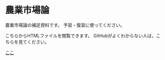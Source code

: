 # 農業市場論

農業市場論の補足資料です。
予習・復習に使ってください。

こちらからHTMLファイルを閲覧できます。
GitHubがよくわからない人は，こちらを見てください。

[ここ](http://google.com/)
